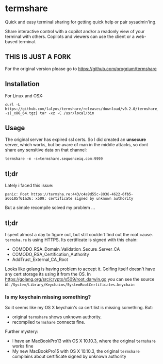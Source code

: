 # termshare

Quick and easy terminal sharing for getting quick help or pair sysadmin'ing. 

Share interactive control with a copilot and/or a readonly view of your terminal with others. Copilots and viewers can use the client or a web-based terminal.

## THIS IS JUST A FORK

For the original version please go to https://github.com/progrium/termshare

## Installation

For Linux and OSX:
```
curl -L https://github.com/lalyos/termshare/releases/download/v0.2.0/termshare_v0.2.0_$(uname -s)_x86_64.tgz| tar -xz -C /usr/local/bin
```

## Usage

The original server has expired ssl certs. So I did created an **unsecure** server, which works, but be avare of man in the middle attacks, so dont share any sensitive data on that channel:

```
termshare -n -s=termshare.sequenceiq.com:9999
```

## tl;dr

Lately i faced this issue:
```
panic: Post https://termsha.re:443/c4a9d55c-8038-4622-6fb5-a66105f61a36: x509: certificate signed by unknown authority
```

But a simple recompile solved my problem ...

## tl;dr

I spent almost a day to figure out, but still couldn't find out the root cause.
`termsha.re` is using HTTPS. Its certificate is signed with this chain:
- COMODO_RSA_Domain_Validation_Secure_Server_CA
- COMODO_RSA_Certification_Authority
- AddTrust_External_CA_Root

Looks like golang is having problem to accept it. Golfing itself doesn't have any cert storage its using 
it from the OS. In https://golang.org/src/crypto/x509/root_darwin.go you can see the source is: `/System/Library/Keychains/SystemRootCertificates.keychain`

### Is my keychain missing something?

So it seems like my OS X keychain's ca cert list is missing something. But:
- original `termshare` shows unknown authority.
- recompiled `termshare` connects fine.

Further mystery:
- I have an MacBookPro13 with OS X 10.10.3, where the original `termshare` works fine
- My new MacBookPro15 with OS X 10.10.3, the original `termshare` complains about  certificate signed by unknown authority
